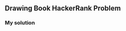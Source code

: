 ## Drawing Book HackerRank Problem
### My solution

#### <a href='https://www.hackerrank.com/challenges/three-month-preparation-kit-drawing-book/problem?isFullScreen=true&h_l=interview&playlist_slugs%5B%5D=preparation-kits&playlist_slugs%5B%5D=three-month-preparation-kit&playlist_slugs%5B%5D=three-month-week-three'>

